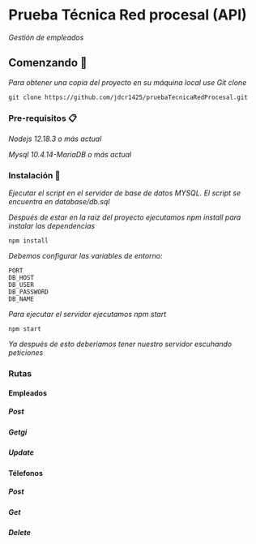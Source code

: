 # Prueba Técnica Red procesal (API)

_Gestión de empleados_

## Comenzando 🚀

_Para obtener una copia del proyecto en su máquina local use Git clone_

```
git clone https://github.com/jdcr1425/pruebaTecnicaRedProcesal.git
```


### Pre-requisitos 📋

_Nodejs 12.18.3 o más actual_

_Mysql 10.4.14-MariaDB o más actual_


### Instalación 🔧

_Ejecutar el script en el servidor de base de datos MYSQL. El script se encuentra en database/db.sql_

_Después de estar en la raiz del proyecto ejecutamos npm install para instalar las dependencias_
```
npm install
```
_Debemos configurar las variables de entorno:_

```
PORT
DB_HOST
DB_USER 
DB_PASSWORD
DB_NAME  
```

_Para ejecutar el servidor ejecutamos npm start_
```
npm start
```

_Ya después de esto deberiamos tener nuestro servidor escuhando peticiones_

### Rutas

#### Empleados

##### Post

##### Getgi

##### Update

#### Télefonos

##### Post

##### Get

##### Delete

